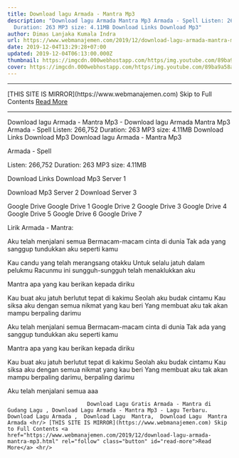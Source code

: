 ```yaml
---
title: Download lagu Armada - Mantra Mp3
description: "Download lagu Armada Mantra Mp3 Armada - Spell Listen: 266,752
  Duration: 263 MP3 size: 4.11MB Download Links Download Mp3"
author: Dimas Lanjaka Kumala Indra
url: https://www.webmanajemen.com/2019/12/download-lagu-armada-mantra-mp3.html
date: 2019-12-04T13:29:28+07:00
updated: 2019-12-04T06:13:00.000Z
thumbnail: https://imgcdn.000webhostapp.com/https/img.youtube.com/89ba9a58ae31223f2f59459cdabf1009.jpeg
cover: https://imgcdn.000webhostapp.com/https/img.youtube.com/89ba9a58ae31223f2f59459cdabf1009.jpeg
---
```


<hr/> [THIS SITE IS MIRROR](https://www.webmanajemen.com) Skip to Full Contents <a href="https://www.webmanajemen.com/2019/12/download-lagu-armada-mantra-mp3.html" rel="follow" class="button" id="read-more">Read More</a> <hr/> Download lagu Armada - Mantra Mp3 - Download lagu Armada Mantra Mp3 Armada - Spell Listen: 266,752 Duration: 263 MP3 size: 4.11MB Download Links Download Mp3 Download lagu Armada - Mantra Mp3

  Armada - Spell 

  Listen: 266,752 
  Duration: 263 
  MP3 size: 4.11MB 

  Download Links 
  Download Mp3 Server 1 

  Download Mp3 Server 2 
  Download Server 3 


  Google Drive   Google Drive 1 
  Google Drive 2 
  Google Drive 3 
  Google Drive 4 
  Google Drive 5 
  Google Drive 6 
  Google Drive 7 


                             
Lirik Armada - Mantra:
                             
Aku telah menjalani semua
  Bermacam-macam cinta di dunia
  Tak ada yang sanggup tundukkan aku seperti kamu
  
  Kau candu yang telah merangsang otakku
  Untuk selalu jatuh dalam pelukmu
  Racunmu ini sungguh-sungguh telah menaklukkan aku
  
  Mantra apa yang kau berikan kepada diriku
  
  Kau buat aku jatuh berlutut tepat di kakimu
  Seolah aku budak cintamu
  Kau siksa aku dengan semua nikmat yang kau beri
  Yang membuat aku tak akan mampu berpaling darimu
  
  Aku telah menjalani semua
  Bermacam-macam cinta di dunia
  Tak ada yang sanggup tundukkan aku seperti kamu
  
  Mantra apa yang kau berikan kepada diriku
  
  Kau buat aku jatuh berlutut tepat di kakimu
  Seolah aku budak cintamu
  Kau siksa aku dengan semua nikmat yang kau beri
  Yang membuat aku tak akan mampu berpaling darimu, berpaling darimu
  
  Aku telah menjalani semua aaa                                 
                                 
                             Download Lagu Gratis Armada - Mantra di Gudang Lagu , Download Lagu Armada - Mantra Mp3 - Lagu Terbaru.                                                         Download Lagu Armada ,  Download Lagu  Mantra,  Download Lagu  Mantra Armada <hr/> [THIS SITE IS MIRROR](https://www.webmanajemen.com) Skip to Full Contents <a href="https://www.webmanajemen.com/2019/12/download-lagu-armada-mantra-mp3.html" rel="follow" class="button" id="read-more">Read More</a> <hr/>